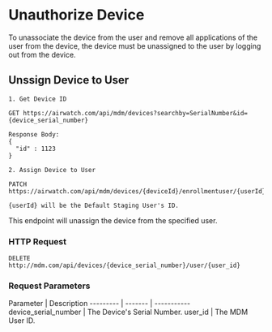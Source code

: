 # Unauthorize Device

To unassociate the device from the user and remove all applications of the user from the device, the device must be unassigned to the user by logging out from the device.

## Unssign Device to User

```javascript--airwatch
1. Get Device ID

GET https://airwatch.com/api/mdm/devices?searchby=SerialNumber&id={device_serial_number}

Response Body:
{ 
  "id" : 1123
}

2. Assign Device to User

PATCH https://airwatch.com/api/mdm/devices/{deviceId}/enrollmentuser/{userId}

{userId} will be the Default Staging User's ID.
```

This endpoint will unassign the device from the specified user.

### HTTP Request

`DELETE http://mdm.com/api/devices/{device_serial_number}/user/{user_id}`

### Request Parameters

Parameter | Description
--------- | ------- | -----------
device_serial_number | The Device's Serial Number.
user_id | The MDM User ID.
